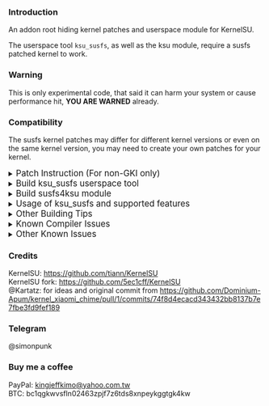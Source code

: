 ### Introduction
An addon root hiding kernel patches and userspace module for KernelSU.

The userspace tool `ksu_susfs`, as well as the ksu module, require a susfs patched kernel to work.

### Warning
This is only experimental code, that said it can harm your system or cause performance hit, **YOU ARE WARNED** already.

### Compatibility
The susfs kernel patches may differ for different kernel versions or even on the same kernel version, you may need to create your own patches for your kernel.

<details><summary><big>Patch Instruction (For non-GKI only)</big></summary>

#### Patch Instruction (For non-GKI only)
**- Prerequisite -**
1. All susfs patches are based on the **original official KernelSU (the one from weishu)** with **latest release tag**, so you should clone his repo with **latest release tag** for a better patching result.
2. After cloning the KernelSU to your kernel source, inside the KernelSU folder, apply a revert commit from `https://github.com/tiann/KernelSU/commit/898e9d4f8ca9b2f46b0c6b36b80a872b5b88d899`.
3. Also, you have to manually implement the NON-KPROBE hooks in the kernel by yourself since `SUS_SU` feature is NOT supported for NON-GKI kernel anymore. See `https://kernelsu.org/guide/how-to-integrate-for-non-gki.html#manually-modify-the-kernel-source`.
4. Replace all lines starting with `#ifdef CONFIG_KPROBES` to `#if defined(CONFIG_KPROBES) && 0` for all files within the KernelSU folder, this is to tell KernelSU not to use any kprobe hooks.
5. SUSFS now supports AUTO_ADD_ features for Magick Mount KernelSU as long as you have `KSU_SUSFS_HAS_MAGIC_MOUNT` feature enabled.

**- Apply SUSFS patches -**
1. Clone the repo with a tag or release version, as they are more stable in general.
2. Run `cp ./kernel_patches/KernelSU/10_enable_susfs_for_ksu.patch $KERNEL_ROOT/KernelSU/`.
3. Run `cp ./kernel_patches/50_add_susfs_in_kernel-<kernel_version>.patch $KERNEL_ROOT/`.
4. Run `cp ./kernel_patches/fs/* $KERNEL_ROOT/fs/`.
5. Run `cp ./kernel_patches/include/linux/* $KERNEL_ROOT/include/linux/`.
6. Run `cd $KERNEL_ROOT/KernelSU` and then `patch -p1 < 10_enable_susfs_for_ksu.patch`.
7. Run `cd $KERNEL_ROOT` and then `patch -p1 < 50_add_susfs_in_kernel-4.14.patch`, **if there are failed patches, you may try to patch them manually by yourself**.
8. If you want to make your kernel support other KSU manager variants, you can add its own hash size and hash in `ksu_is_manager_apk()` function in `KernelSU/kernel/apk_sign.c`.
9. Make sure again to have `CONFIG_KSU` and `CONFIG_KSU_SUSFS` enabled before building the kernel, some other SUSFS features may be disabled by default, you may enable/disable them via `menuconfig`, `kernel defconfig`, or change the `default [y|n]` option under each `config KSU_SUSFS_` option in `$KernelSU_repo/kernel/Kconfig` if you build with a new defconfig every time.
10. If your KernelSU manager is using magic mount, then you should enable **`KSU_SUSFS_HAS_MAGIC_MOUNT`** option so that mounts can be handled by AUTO_ADD_ features.
11. For some compiler errors, please refer to the section **[Known Compiler Issues]** below.
12. For other building tips, please refer to the section **[Other Building Tips]** below.
</details>

<details><summary><big>Build ksu_susfs userspace tool</big></summary>

#### Build ksu_susfs userspace tool
1. Run `./build_ksu_susfs_tool.sh` to build the userspace tool `ksu_susfs`, and the arm64 and arm binary will be copied to `ksu_module_susfs/tools/` as well.
2. Now you can also push the compiled `ksu_susfs` tool to `/data/adb/ksu/bin/` so that you can run it directly in adb root shell or termux root shell, as well as in your own ksu modules.

<details><summary><big>Build sus_su userspace tool (Deprecated)</big></summary>

#### Build sus_su userspace tool (Deprecated)
**--Important Notes--**
- sus_su userspace tool is now deprecated, as newer Xiaomi devices are found to have a root detection service running which is named "mrmd" and it is spawned by init process, and since sus_su mounted by overlayfs can't be umounted for process spawned by init process, so it will get detected unless there is a better umount scheme for init spawned process.
</details>

**--Instruction for 1st mode (Deprecated)--**
- sus_su userspace tool is an executable aimed to get a root shell by sending a request to a susfs fifo driver, this is exclusive for **"kprobe hook enabled KSU"** only, **DO NOT** use it if your KernelSU has kprobe **disabled**.
- Only apps with root access granted by ksu manager are allowed to run 'su'.
- For best compatibility, sus_su requires overlayfs to allow all other 3rd party apps to execute 'su' to get root shell.
- See `service.sh` in module template for more details.

1. Run `./build_sus_su_tool.sh` to build the sus_su executable, the arm64 and arm binary will be copied to `ksu_module_susfs/tools/`.
2. Uncomment the line `#enable_sus_su` in service.sh to enable sus_su.
3. Run `./build_ksu_module.sh` to build the module and flash again.

**--Instruction for 2nd mode--**
- Just run `ksu_susfs sus_su 2` to disable core kprobe hooks and enable inline hooks for su.
</details>

<details><summary><big>Build susfs4ksu module</big></summary>

#### Build susfs4ksu module
- The ksu module here is just a demo to show how to use it.
- It will also copy the `ksu_susfs` and `sus_su` tool to `/data/adb/ksu/bin/` as well when installing the module.

1. ksu_susfs tool can be run in any stage scripts, post-fs-data.sh, services.sh, boot-completed.sh according to your own need.
2. Run `./build_ksu_module.sh` to build the susfs KSU module.
</details>

<details><summary><big>Usage of ksu_susfs and supported features</big></summary>

#### Usage of ksu_susfs and supported features
- Run `ksu_susfs` in root shell for detailed usages.
- See `$KernelSU_repo/kernel/Kconfig` for supported features after applying the susfs patches.
</details>

<details><summary><big>Other Building Tips</big></summary>

#### Other Building Tips
- To only remove the `-dirty` string from kernel release string, open file `$KERNEL_ROOT/scripts/setlocalversion`, then look for all the lines that containing `printf '%s' -dirty`, and replace it with `printf '%s' ''`.
- Alternatively, If you want to directly hardcode the whole kernel release string, then open file `$KERNEL_ROOT/scripts/setlocalversion`, look for the last line `echo "$res"`, and for example, replace it with `echo "-android13-01-gb123456789012-ab12345678"`.
- To hardcode your kernel version string, open `$KERNEL_ROOT/scripts/mkcompile_h`, and look for line `UTS_VERSION="$(echo $UTS_VERSION $CONFIG_FLAGS $TIMESTAMP | cut -b -$UTS_LEN)"`, then for example, replace it with `UTS_VERSION="#1 SMP PREEMPT Mon Jan 1 18:00:00 UTC 2024"`.
- To hardcode your kernel version string which can be seen from /proc/version, open `$KERNEL_ROOT/scripts/mkcompile_h`, then search for variable name `LINUX_COMPILE_BY` and `LINUX_COMPILE_HOST`, then for example, append `LINUX_COMPILE_BY=build-user` and `LINUX_COMPILE_HOST=build-host` after line `UTS_VERSION="$(echo $UTS_VERSION $CONFIG_FLAGS $TIMESTAMP | cut -b -$UTS_LEN)"`.
- To spoof the `/proc/config.gz` with the stock config,

   1. Make sure you are on the stock ROM and using stock kernel.
   2. Use adb shell or root shell to pull your stock `/proc/config.gz` from your device to PC.
   3. Decompress it using `gunzip` or whatever tools, then copy it to `$KERNEL_ROOT/arch/arm64/configs/stock_defconfig`.
   4. Open file `$KERNEL_ROOT/kernel/Makefile`.
   5. Look for line `$(obj)/config_data: $(KCONFIG_CONFIG) FORCE`, and replace it with `$(obj)/config_data: arch/arm64/configs/stock_defconfig FORCE`.
</details>

<details><summary><big>Known Compiler Issues</big></summary>

#### Known Compiler Issues
   1. error: no member named 'android_kabi_reservedx' in 'struct yyyyyyyy'

      - Because normally the member `u64 android_kabi_reservedx;` doesn't exist in all structs with all kernel versions below 4.19, and sometimes it is not guaranteed to exist with kernel versions >= 4.19 and <= 5.4, and even with GKI kernel, like some of the custom kernels have all of them disabled. So at this point if the susfs patches didn't have them patched for you, then what you need to do is to manually append the member to the end of the corresponding struct definition, it should be `u64 android_kabi_reservedx;` with the last `x` starting from `1`, like `u64 android_kabi_reserved1;`, `u64 android_kabi_reserved2;` and so on. You may also refer to patches from other branches like `kernel-4.14`, `kernel-4.9` of this repo for extra `diff` of the missing kabi members.
</details>

<details><summary><big>Other Known Issues</big></summary>

#### Other Known Issues
- Some of the File Explorer Apps cannot display files/directories properly when a specific sub path of '/sdcard' or '/storage/emulated/0' is added to sus_path.
    1. Make sure the file explorer app has root allowed by KSU manager, because sus_path is only effective on no root allowed process uid.
    2. It is strongly NOT recommended adding sub path of '/sdcard' or '/storage/emulated/0' to sus_path, because file explorer app is likely using android API to retrieve the list of files/directories, which means the calling uid will be changed to other system media provider app such as the google provider to execute the file lookup operation, and makes sus_path think that it is not a root allowed process uid so as to prevent them from showing up, unless the app obtains the root access first then use root privilege to list the files/directories without using android API.
</details>

### Credits
KernelSU: https://github.com/tiann/KernelSU  
KernelSU fork: https://github.com/5ec1cff/KernelSU  
@Kartatz: for ideas and original commit from https://github.com/Dominium-Apum/kernel_xiaomi_chime/pull/1/commits/74f8d4ecacd343432bb8137b7e7fbe3fd9fef189  

### Telegram
@simonpunk

### Buy me a coffee
PayPal: kingjeffkimo@yahoo.com.tw  
BTC: bc1qgkwvsfln02463zpjf7z6tds8xnpeykggtgk4kw  
